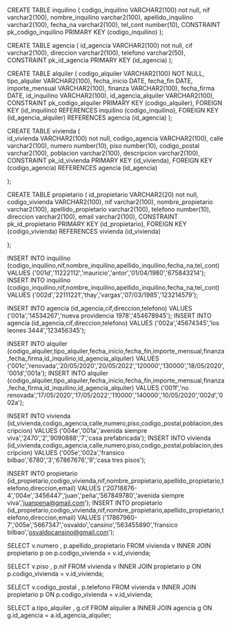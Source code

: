 CREATE TABLE inquilino
(
codigo_inquilino VARCHAR2(100) not null,
nif varchar2(100),
nombre_inquilino varchar2(100),
apellido_inquilino varchar2(100),
fecha_na varchar2(100),
tel_cont number(10),
CONSTRAINT pk_codigo_inquilino PRIMARY KEY (codigo_inquilino)
);

CREATE TABLE agencia
(
id_agencia VARCHAR2(100) not null,
cif varchar2(100),
direccion varchar2(100),
telefono varchar2(50),
CONSTRAINT pk_id_agencia PRIMARY KEY (id_agencia)
);

CREATE TABLE alquiler
(
codigo_alquiler VARCHAR2(100) NOT NULL,
tipo_alquiler VARCHAR2(100),
fecha_inicio DATE,
fecha_fin DATE,
importe_mensual VARCHAR2(100),
finanza VARCHAR2(100),
fecha_firma DATE,
id_inquilino VARCHAR2(100),
id_agencia_alquiler VARCHAR2(100),
CONSTRAINT pk_codigo_alquiler PRIMARY KEY (codigo_alquiler),
FOREIGN KEY (id_inquilino) REFERENCES inquilino (codigo_inquilino),
FOREIGN KEY (id_agencia_alquiler) REFERENCES agencia (id_agencia)
);

CREATE TABLE vivienda
(	
id_vivienda VARCHAR2(100) not null,
codigo_agencia VARCHAR2(100),
calle varchar2(100),
numero number(10),
piso number(10),
codigo_postal varchar2(100),
poblacion varchar2(100),
descripcion varchar2(100),
CONSTRAINT  pk_id_vivienda PRIMARY KEY (id_vivienda),
FOREIGN KEY (codigo_agencia) REFERENCES agencia (id_agencia)


);

CREATE TABLE propietario
(
id_propietario VARCHAR2(20) not null,
codigo_vivienda VARCHAR2(100),
nif varchar2(100),
nombre_propietario varchar2(100),
apellido_propietario varchar2(100),
telefono number(10),
direccion varchar2(100),
email varchar2(100),
CONSTRAINT pk_id_propietario PRIMARY KEY (id_propietario),
FOREIGN KEY (codigo_vivienda) REFERENCES vivienda (id_vivienda)

);


INSERT INTO inquilino (codigo_inquilino,nif,nombre_inquilino,apellido_inquilino,fecha_na,tel_cont) VALUES ('001d','11222112','mauricio','antor','01/04/1980','675843214');
INSERT INTO inquilino (codigo_inquilino,nif,nombre_inquilino,apellido_inquilino,fecha_na,tel_cont) VALUES ('002d','22111221','thay','vargas','07/03/1985','123214579');

INSERT INTO agencia (id_agencia,cif,direccion,telefono) VALUES ('001a','14534267','nueva providencia 1978','454678945');
INSERT INTO agencia (id_agencia,cif,direccion,telefono) VALUES ('002a','45674345','los leones 3444','123456345');

INSERT INTO alquiler (codigo_alquiler,tipo_alquiler,fecha_inicio,fecha_fin,importe_mensual,finanza,fecha_firma,id_inquilino,id_agencia_alquiler) VALUES ('001c','renovada','20/05/2020','20/05/2022','120000','130000','18/05/2020','001d','001a');
INSERT INTO alquiler (codigo_alquiler,tipo_alquiler,fecha_inicio,fecha_fin,importe_mensual,finanza,fecha_firma,id_inquilino,id_agencia_alquiler) VALUES ('001f','no renovada','17/05/2020','17/05/2022','110000','140000','10/05/2020','002d','002a');

INSERT INTO vivienda (id_vivienda,codigo_agencia,calle,numero,piso,codigo_postal,poblacion,descripcion) VALUES ('004e','001a','avenida siempre viva','2470','2','9090888','7','casa prefabricada');
INSERT INTO vivienda (id_vivienda,codigo_agencia,calle,numero,piso,codigo_postal,poblacion,descripcion) VALUES ('005e','002a','fransico bilbao','6780','3','67867676','9','casa tres pisos');

INSERT INTO propietario (id_propietario,codigo_vivienda,nif,nombre_propietario,apellido_propietario,telefono,direccion,email) VALUES ('20718876-4','004e','3456447','juan','peña','567849780','avenida siempre viva','juanpena@gmail.com');
INSERT INTO propietario (id_propietario,codigo_vivienda,nif,nombre_propietario,apellido_propietario,telefono,direccion,email) VALUES ('17867960-7','005e','5667347','osvaldo','cansino','563455890','fransico bilbao','osvaldocansino@gmail.com');

SELECT v.numero , p.apellido_propietario
FROM vivienda v
INNER JOIN propietario p
on p.codigo_vivienda = v.id_vivienda;

SELECT v.piso , p.nif
FROM vivienda v
INNER JOIN propietario p
ON p.codigo_vivienda = v.id_vivienda;

SELECT v.codigo_postal , p.telefono
FROM vivienda v
INNER JOIN propietario p
ON p.codigo_vivienda = v.id_vivienda;

SELECT a.tipo_alquiler , g.cif
FROM alquiler a
INNER JOIN agencia g
ON g.id_agencia = a.id_agencia_alquiler;
